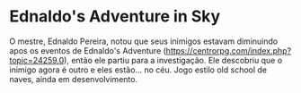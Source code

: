 # Ednaldo's Adventure in Sky
O mestre, Ednaldo Pereira, notou que seus inimigos estavam diminuindo apos os eventos de Ednaldo's Adventure (https://centrorpg.com/index.php?topic=24259.0), então ele partiu para a investigação. Ele descobriu que o inimigo agora é outro e eles estão... no céu. Jogo estilo old school de naves, ainda em desenvolvimento.
